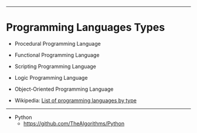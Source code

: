 
---

# Programming Languages Types

- Procedural Programming Language
- Functional Programming Language
- Scripting Programming Language
- Logic Programming Language
- Object-Oriented Programming Language

- Wikipedia: [List of programming languages by type](https://en.wikipedia.org/wiki/List_of_programming_languages_by_type)

---

- Python
  - https://github.com/TheAlgorithms/Python
